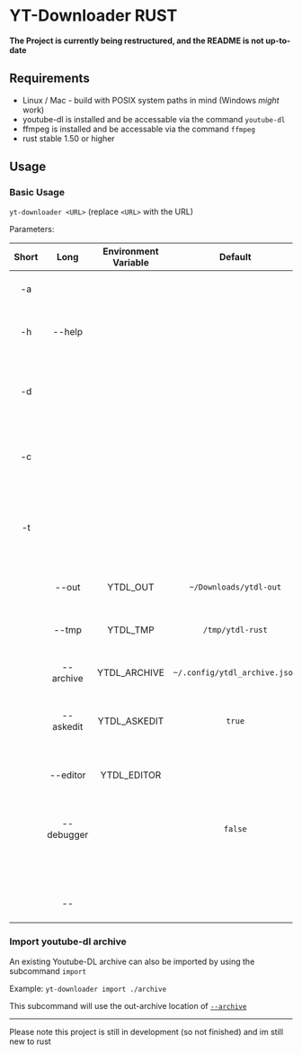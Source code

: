 # YT-Downloader RUST

**The Project is currently being restructured, and the README is not up-to-date**

## Requirements

- Linux / Mac - build with POSIX system paths in mind (Windows *might* work)
- youtube-dl is installed and be accessable via the command `youtube-dl`
- ffmpeg is installed and be accessable via the command `ffmpeg`
- rust stable 1.50 or higher

## Usage

### Basic Usage

`yt-downloader <URL>` (replace `<URL>` with the URL)

Parameters:

| Short |    Long    | Environment Variable |            Default            | Description                                                |
| :---: | :--------: | :------------------: | :---------------------------: | :--------------------------------------------------------- |
|  -a   |            |                      |                               | Output files will be audio-only                            |
|  -h   |   --help   |                      |                               | List the help (basically this table)                       |
|  -d   |            |                      |                               | Enable Command Verbose output (youtube-dl, ffmpeg)         |
|  -c   |            |                      |                               | Disable Cleanup after successful run                       |
|  -t   |            |                      |                               | Disable re-applying the thumbnail after running the editor |
|       |   --out    |       YTDL_OUT       |    `~/Downloads/ytdl-out`     | Set the Output Directory                                   |
|       |   --tmp    |       YTDL_TMP       |       `/tmp/ytdl-rust`        | Set the Temporary Directory to use                         |
|       | --archive  |     YTDL_ARCHIVE     | `~/.config/ytdl_archive.json` | Set the Archive file path                                  |
|       | --askedit  |     YTDL_ASKEDIT     |            `true`             | Ask for edit or directly move to Output Directory          |
|       |  --editor  |     YTDL_EDITOR      |                               | Set what editor to use on an file                          |
|       | --debugger |                      |            `false`            | Request to start the CodeLLDB Debugger in vscode           |
|       |            |                      |                               | URL to download                                            |
|       |     --     |                      |                               | Extra youtube-dl parameters                                |

### Import youtube-dl archive

An existing Youtube-DL archive can also be imported by using the subcommand `import`

Example: `yt-downloader import ./archive`

This subcommand will use the out-archive location of [`--archive`](#basic-usage)

---

Please note this project is still in development (so not finished) and im still new to rust
